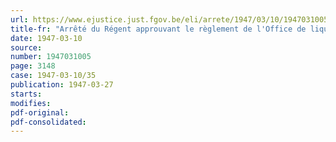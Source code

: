 ```yaml
---
url: https://www.ejustice.just.fgov.be/eli/arrete/1947/03/10/1947031005/justel
title-fr: "Arrêté du Régent approuvant le règlement de l'Office de liquidation de la bourse à terme des laines à Anvers"
date: 1947-03-10
source:
number: 1947031005
page: 3148
case: 1947-03-10/35
publication: 1947-03-27
starts:
modifies:
pdf-original:
pdf-consolidated:
---
```


